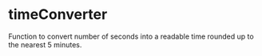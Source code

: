 # timeConverter

Function to convert number of seconds into a readable time rounded up to the nearest 5 minutes.
